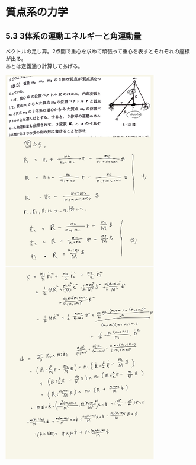 <script type="text/javascript" async src="https://cdnjs.cloudflare.com/ajax/libs/mathjax/2.7.7/MathJax.js?config=TeX-MML-AM_CHTML">
</script>

<script type="text/x-mathjax-config">
 MathJax.Hub.Config({
 tex2jax: {
 inlineMath: [['$', '$'] ],
 displayMath: [ ['$$','$$'], ["\\[","\\]"] ]
 }
 });
</script>

# 質点系の力学
## 5.3 3体系の運動エネルギーと角運動量

ベクトルの足し算。2点間で重心を求めて頑張って重心を表すとそれぞれの座標が出る。
<br>
あとは定義通り計算してあげる。
<br>

<img width="400" alt="rikigaku-132" src="./images/dsp-3/rikigaku-132.jpg">
<img width="400" alt="rikigaku-133" src="./images/dsp-3/rikigaku-133.jpg">